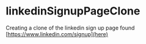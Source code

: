 # linkedinSignupPageClone

Creating a clone of the linkedin sign up page found [https://www.linkedin.com/signup](here)
